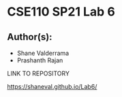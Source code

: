 # CSE110 SP21 Lab 6

## Author(s):
- Shane Valderrama
- Prashanth Rajan

LINK TO REPOSITORY

https://shaneval.github.io/Lab6/

